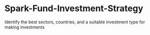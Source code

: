 # Spark-Fund-Investment-Strategy
Identify the best sectors, countries, and a suitable investment type for making investments
